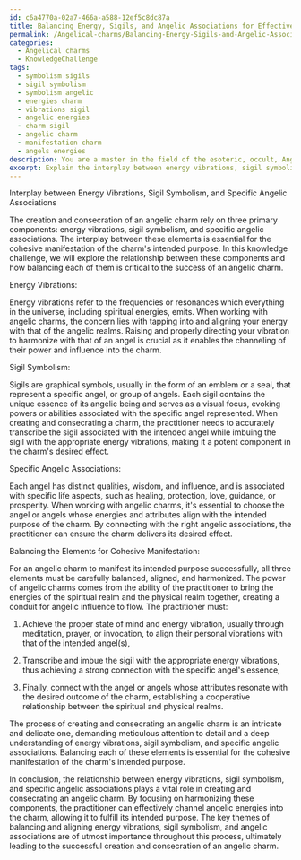 ```yaml
---
id: c6a4770a-02a7-466a-a588-12ef5c8dc87a
title: Balancing Energy, Sigils, and Angelic Associations for Effective Charm Crafting
permalink: /Angelical-charms/Balancing-Energy-Sigils-and-Angelic-Associations-for-Effective-Charm-Crafting/
categories:
  - Angelical charms
  - KnowledgeChallenge
tags:
  - symbolism sigils
  - sigil symbolism
  - symbolism angelic
  - energies charm
  - vibrations sigil
  - angelic energies
  - charm sigil
  - angelic charm
  - manifestation charm
  - angels energies
description: You are a master in the field of the esoteric, occult, Angelical charms and Education. You are a writer of tests, challenges, books and deep knowledge on Angelical charms for initiates and students to gain deep insights and understanding from. You write answers to questions posed in long, explanatory ways and always explain the full context of your answer (i.e., related concepts, formulas, examples, or history), as well as the step-by-step thinking process you take to answer the challenges. Be rigorous and thorough, and summarize the key themes, ideas, and conclusions at the end.
excerpt: Explain the interplay between energy vibrations, sigil symbolism, and specific angelic associations in the creation and consecration of an angelic charm, and discuss how balancing each of these elements is essential to the cohesive manifestation of the charm's intended purpose.
---
```

Interplay between Energy Vibrations, Sigil Symbolism, and Specific Angelic Associations 

The creation and consecration of an angelic charm rely on three primary components: energy vibrations, sigil symbolism, and specific angelic associations. The interplay between these elements is essential for the cohesive manifestation of the charm's intended purpose. In this knowledge challenge, we will explore the relationship between these components and how balancing each of them is critical to the success of an angelic charm.

Energy Vibrations:

Energy vibrations refer to the frequencies or resonances which everything in the universe, including spiritual energies, emits. When working with angelic charms, the concern lies with tapping into and aligning your energy with that of the angelic realms. Raising and properly directing your vibration to harmonize with that of an angel is crucial as it enables the channeling of their power and influence into the charm.

Sigil Symbolism:

Sigils are graphical symbols, usually in the form of an emblem or a seal, that represent a specific angel, or group of angels. Each sigil contains the unique essence of its angelic being and serves as a visual focus, evoking powers or abilities associated with the specific angel represented. When creating and consecrating a charm, the practitioner needs to accurately transcribe the sigil associated with the intended angel while imbuing the sigil with the appropriate energy vibrations, making it a potent component in the charm's desired effect.

Specific Angelic Associations:

Each angel has distinct qualities, wisdom, and influence, and is associated with specific life aspects, such as healing, protection, love, guidance, or prosperity. When working with angelic charms, it's essential to choose the angel or angels whose energies and attributes align with the intended purpose of the charm. By connecting with the right angelic associations, the practitioner can ensure the charm delivers its desired effect.

Balancing the Elements for Cohesive Manifestation:

For an angelic charm to manifest its intended purpose successfully, all three elements must be carefully balanced, aligned, and harmonized. The power of angelic charms comes from the ability of the practitioner to bring the energies of the spiritual realm and the physical realm together, creating a conduit for angelic influence to flow. The practitioner must:

1. Achieve the proper state of mind and energy vibration, usually through meditation, prayer, or invocation, to align their personal vibrations with that of the intended angel(s),

2. Transcribe and imbue the sigil with the appropriate energy vibrations, thus achieving a strong connection with the specific angel's essence,

3. Finally, connect with the angel or angels whose attributes resonate with the desired outcome of the charm, establishing a cooperative relationship between the spiritual and physical realms.

The process of creating and consecrating an angelic charm is an intricate and delicate one, demanding meticulous attention to detail and a deep understanding of energy vibrations, sigil symbolism, and specific angelic associations. Balancing each of these elements is essential for the cohesive manifestation of the charm's intended purpose.

In conclusion, the relationship between energy vibrations, sigil symbolism, and specific angelic associations plays a vital role in creating and consecrating an angelic charm. By focusing on harmonizing these components, the practitioner can effectively channel angelic energies into the charm, allowing it to fulfill its intended purpose. The key themes of balancing and aligning energy vibrations, sigil symbolism, and angelic associations are of utmost importance throughout this process, ultimately leading to the successful creation and consecration of an angelic charm.
